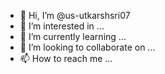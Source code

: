 - 👋 Hi, I’m @us-utkarshsri07
- 👀 I’m interested in ...
- 🌱 I’m currently learning ...
- 💞️ I’m looking to collaborate on ...
- 📫 How to reach me ...